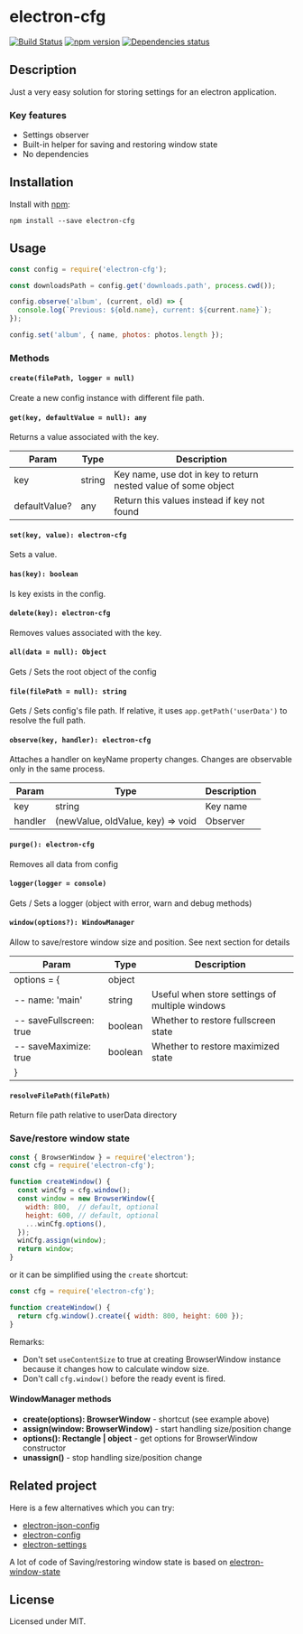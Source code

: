# electron-cfg
[![Build Status](https://travis-ci.org/megahertz/electron-cfg.svg?branch=master)](https://travis-ci.org/megahertz/electron-cfg)
[![npm version](https://badge.fury.io/js/electron-cfg.svg)](https://badge.fury.io/js/electron-cfg)
[![Dependencies status](https://david-dm.org/megahertz/electron-cfg/status.svg)](https://david-dm.org/megahertz/electron-cfg)

## Description

Just a very easy solution for storing settings for an electron
application.

### Key features

 - Settings observer
 - Built-in helper for saving and restoring window state
 - No dependencies

## Installation

Install with [npm](https://npmjs.org/package/electron-cfg):

    npm install --save electron-cfg

## Usage

```js
const config = require('electron-cfg');

const downloadsPath = config.get('downloads.path', process.cwd());

config.observe('album', (current, old) => {
  console.log(`Previous: ${old.name}, current: ${current.name}`);
});

config.set('album', { name, photos: photos.length });
```

### Methods

#### `create(filePath, logger = null)`
Create a new config instance with different file path.

#### `get(key, defaultValue = null): any`

Returns a value associated with the key.

Param         | Type   | Description
--------------|--------|------------
key           | string | Key name, use dot in key to return nested value of some object
defaultValue? | any    | Return this values instead if key not found

#### `set(key, value): electron-cfg`

Sets a value.

#### `has(key): boolean`

Is key exists in the config.

#### `delete(key): electron-cfg`

Removes values associated with the key.

#### `all(data = null): Object`

Gets / Sets the root object of the config

#### `file(filePath = null): string`

Gets / Sets config's file path. If relative, it uses `app.getPath('userData')`
to resolve the full path.

#### `observe(key, handler): electron-cfg`
Attaches a handler on keyName property changes. Changes are observable
only in the same process.

Param         | Type                              | Description
--------------|-----------------------------------|------------
key           | string                            | Key name
handler       | (newValue, oldValue, key) => void | Observer

#### `purge(): electron-cfg`

Removes all data from config

#### `logger(logger = console)`

Gets / Sets a logger (object with error, warn and debug methods)

#### `window(options?): WindowManager`

Allow to save/restore window size and position. See next section for details

 Param                    | Type             | Description
--------------------------|------------------|------------
 options = {              | object           | 
 -- name: 'main'          | string           | Useful when store settings of multiple windows
 -- saveFullscreen: true  | boolean          | Whether to restore fullscreen state
 -- saveMaximize: true    | boolean          | Whether to restore maximized state
 }                        |                  |

#### `resolveFilePath(filePath)`

Return file path relative to userData directory

### Save/restore window state

```js
const { BrowserWindow } = require('electron');
const cfg = require('electron-cfg');

function createWindow() {
  const winCfg = cfg.window();
  const window = new BrowserWindow({
    width: 800,  // default, optional
    height: 600, // default, optional
    ...winCfg.options(),
  });
  winCfg.assign(window);
  return window;
}
```

or it can be simplified using the `create` shortcut:

```js
const cfg = require('electron-cfg');

function createWindow() {
  return cfg.window().create({ width: 800, height: 600 });
}
```

Remarks:
 - Don't set `useContentSize` to true at creating BrowserWindow instance because
   it changes how to calculate window size.
 - Don't call `cfg.window()` before the ready event is fired.
 
#### WindowManager methods
  - **create(options): BrowserWindow** - shortcut (see example above)
  - **assign(window: BrowserWindow)** - start handling size/position change
  - **options(): Rectangle | object** - get options for BrowserWindow
    constructor
  - **unassign()** - stop handling size/position change

## Related project

Here is a few alternatives which you can try:
 - [electron-json-config](https://github.com/de-luca/electron-json-config)
 - [electron-config](https://github.com/sindresorhus/electron-config)
 - [electron-settings](https://github.com/nathanbuchar/electron-settings)

A lot of code of Saving/restoring window state is based on
[electron-window-state](https://github.com/mawie81/electron-window-state)

## License

Licensed under MIT.
